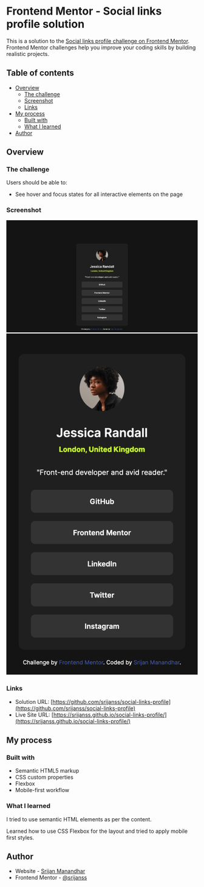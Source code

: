 # Frontend Mentor - Social links profile solution

This is a solution to the [Social links profile challenge on Frontend Mentor](https://www.frontendmentor.io/challenges/social-links-profile-UG32l9m6dQ). Frontend Mentor challenges help you improve your coding skills by building realistic projects.

## Table of contents

- [Overview](#overview)
  - [The challenge](#the-challenge)
  - [Screenshot](#screenshot)
  - [Links](#links)
- [My process](#my-process)
  - [Built with](#built-with)
  - [What I learned](#what-i-learned)
- [Author](#author)

## Overview

### The challenge

Users should be able to:

- See hover and focus states for all interactive elements on the page

### Screenshot

![](./assets/images/desktop-screenshot.png)
![](./assets/images/mobile-screenshot.png)

### Links

- Solution URL: [https://github.com/srijanss/social-links-profile](https://github.com/srijanss/social-links-profile)
- Live Site URL: [https://srijanss.github.io/social-links-profile/](https://srijanss.github.io/social-links-profile/)

## My process

### Built with

- Semantic HTML5 markup
- CSS custom properties
- Flexbox
- Mobile-first workflow

### What I learned

I tried to use semantic HTML elements as per the content.

Learned how to use CSS Flexbox for the layout and tried to apply mobile first styles.

## Author

- Website - [Srijan Manandhar](https://github.com/srijanss)
- Frontend Mentor - [@srijanss](https://www.frontendmentor.io/profile/srijanss)

